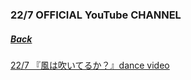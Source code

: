 ### 22/7 OFFICIAL YouTube CHANNEL
##### [Back](../../../readme.md)

[22/7 『風は吹いてるか？』dance video](20200722_dancevideo.md)
